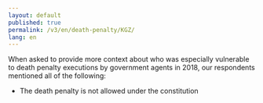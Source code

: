```yaml
---
layout: default
published: true
permalink: /v3/en/death-penalty/KGZ/
lang: en
---
```


When asked to provide more context about who was especially vulnerable to death penalty executions by government agents in 2018, our respondents mentioned all of the following:
-	The death penalty is not allowed under the constitution 

